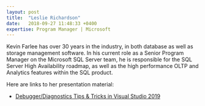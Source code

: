 ```yaml
---
layout: post
title:  "Leslie Richardson"
date:   2018-09-27 11:48:33 +0400
expertise: Program Manager | Microsoft
---
```


Kevin Farlee has over 30 years in the industry, in both database as well as storage management software. In his current role as a Senior Program Manager on the Microsoft SQL Server team, he is responsible for the SQL Server High Availability roadmap, as well as the high performance OLTP and Analytics features within the SQL product.

Here are links to her presentation material:

- [Debugger/Diagnostics Tips & Tricks in Visual Studio 2019](https://devintxcontent.blob.core.windows.net/showcontent/Speaker%20Presentations%20Fall%202019/DevIntersections2019_Richardson_VSDebugging.pptx)
